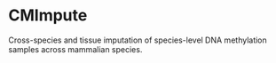 # CMImpute
Cross-species and tissue imputation of species-level DNA methylation samples across mammalian species.
